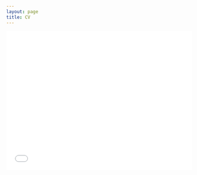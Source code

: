 ```yaml
---
layout: page
title: CV
---
```


<embed src="cohen_cv.pdf" width="500" height="375" type='application/pdf'>

